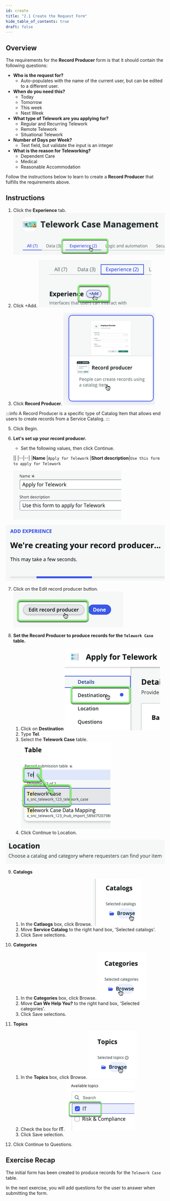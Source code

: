 ```yaml
---
id: create
title: "2.1 Create the Request Form"
hide_table_of_contents: true
draft: false
---
```


## Overview

The requirements for the **Record Producer** form is that it should contain the following questions: 

* **Who is the request for?**
  * Auto-populates with the name of the current user, but can be edited to a different user. 
* **When do you need this?**
    * Today
    * Tomorrow
    * This week
    * Next Week
* **What type of Telework are you applying for?**
  *  Regular and Recurring Telework
  *  Remote Telework
  *  Situational Telework 
* **Number of Days per Week?**
  *  Text field, but validate the input is an integer
* **What is the reason for Teleworking?**
  * Dependent Care
  * Medical
  * Reasonable Accommodation

Follow the instructions below to learn to create a **Record Producer** that fulfills the requirements above. 

## Instructions

1. Click the **Experience** tab.
![](../images/2023-10-20-08-32-52.png)


2. Click <span className="button-tan-blue">+Add</span>.
![](../images/2023-10-20-08-33-22.png)


3. Click **Record Producer**.
![](../images/2023-10-20-08-34-21.png)

:::info
A Record Producer is a specific type of Catalog Item that allows end users to create records from a Service Catalog.
:::

5. Click <span className="button-purple">Begin</span>.


6. **Let's set up your record producer.**
    - Set the following values, then click <span className="button-purple">Continue</span>. 

    || 
    |--|--|
    |**Name**             |`Apply for Telework`
    |**Short description**|`Use this form to apply for Telework`

    ![](../images/2023-10-20-08-37-11.png)

![](../images/2023-10-20-08-41-41.png)

7. Click on the <span className="button-tan-black">Edit record producer</span> button.
![](../images/2023-10-20-08-41-58.png)


8. **Set the Record Producer to produce records for the `Telework Case` table.**
   1. Click on **Destination** 
   ![](../images/2023-10-20-09-06-30.png)
   2. Type **Tel**.
   3. Select the **Telework Case** table.
   ![](../images/2023-10-20-09-07-19.png)
   4. Click <span className="button-purple">Continue to Location</span>.

![](../images/2023-10-20-09-17-04.png)

9. **Catalogs**
   1. In the **Catlaogs** box, click Browse.
   ![](../images/2023-10-20-09-14-06.png)
   2. Move **Service Catalog** to the right hand box, 'Selected catalogs'.
   3. Click <span className="button-purple">Save selections</span>.


10. **Categories**
    1. In the **Categories** box, click Browse.
    ![](../images/2023-10-20-09-19-11.png)
    2. Move **Can We Help You?** to the right hand box, 'Selected categories'.
    3. Click <span className="button-purple">Save selections</span>.


11. **Topics**
    1. In the **Topics** box, click Browse.
    ![](../images/2023-10-20-09-22-56.png)
    2. Check the box for **IT**.
    ![](../images/2023-10-20-09-24-25.png)
    3. Click <span className="button-purple">Save selection</span>.


12. Click <span className="button-purple">Continue to Questions</span>.

## Exercise Recap

The initial form has been created to produce records for the `Telework Case` table. 

In the next exercise, you will add questions for the user to answer when submitting the form. 